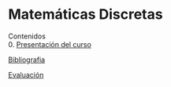 # Matemáticas Discretas

Contenidos  
0. [Presentación del curso](slides/01.1-Presentacion.pdf)

[Bibliografia](bibliografia.html)


[Evaluación](evaluacion.html)
